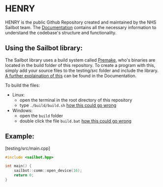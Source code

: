 # HENRY

HENRY is the public Github Repository created and maintained by the NHS Sailbot team. The [Documentation](https://github.com/NHS-Sailbot/HENRY/wiki/Home) contains all the necessary information to understand the codebase's structure and functionality.

## Using the Sailbot library:

The Sailbot library uses a build system called [Premake](https://premake.github.io/), who's binaries are located in the build folder of this repository. To create a program with this, simply add your source files to the testing/src folder and include the library. [A further explaination of this]() can be found in the Documentation.

To build the files:
- Linux: 
    - open the terminal in the root directory of this repository
    - type `./build/build.sh` [how this could go wrong]()
- Windows: 
    - open the `build` folder
    - double click the file `build.bat` [how this could go wrong]()

## Example:

[testing/src/main.cpp]
```cpp
#include <sailbot.hpp>

int main() {
    sailbot::comm::open_device(16);
    return 0;
}
```
